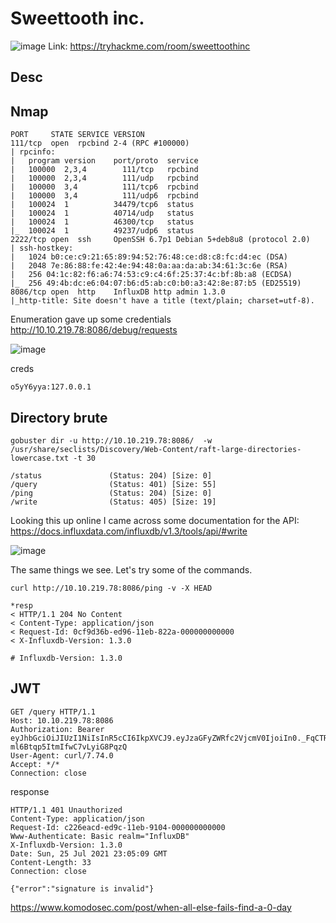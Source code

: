 # Sweettooth inc.

![image](https://user-images.githubusercontent.com/5285547/126913536-e9fa3f39-06fa-4a83-aaab-250e553042c8.png)
Link: https://tryhackme.com/room/sweettoothinc

## Desc


## Nmap

```
PORT     STATE SERVICE VERSION
111/tcp  open  rpcbind 2-4 (RPC #100000)
| rpcinfo: 
|   program version    port/proto  service
|   100000  2,3,4        111/tcp   rpcbind
|   100000  2,3,4        111/udp   rpcbind
|   100000  3,4          111/tcp6  rpcbind
|   100000  3,4          111/udp6  rpcbind
|   100024  1          34479/tcp6  status
|   100024  1          40714/udp   status
|   100024  1          46300/tcp   status
|_  100024  1          49237/udp6  status
2222/tcp open  ssh     OpenSSH 6.7p1 Debian 5+deb8u8 (protocol 2.0)
| ssh-hostkey: 
|   1024 b0:ce:c9:21:65:89:94:52:76:48:ce:d8:c8:fc:d4:ec (DSA)
|   2048 7e:86:88:fe:42:4e:94:48:0a:aa:da:ab:34:61:3c:6e (RSA)
|   256 04:1c:82:f6:a6:74:53:c9:c4:6f:25:37:4c:bf:8b:a8 (ECDSA)
|_  256 49:4b:dc:e6:04:07:b6:d5:ab:c0:b0:a3:42:8e:87:b5 (ED25519)
8086/tcp open  http    InfluxDB http admin 1.3.0
|_http-title: Site doesn't have a title (text/plain; charset=utf-8).
```

Enumeration gave up some credentials  
http://10.10.219.78:8086/debug/requests

![image](https://user-images.githubusercontent.com/5285547/126914960-41ce25e3-5324-43da-b78b-e4c14de0d037.png)

creds
```
o5yY6yya:127.0.0.1
```

## Directory brute

```
gobuster dir -u http://10.10.219.78:8086/  -w  /usr/share/seclists/Discovery/Web-Content/raft-large-directories-lowercase.txt -t 30 

/status               (Status: 204) [Size: 0]
/query                (Status: 401) [Size: 55]
/ping                 (Status: 204) [Size: 0] 
/write                (Status: 405) [Size: 19]
```
Looking this up online I came across some documentation for the API:  
https://docs.influxdata.com/influxdb/v1.3/tools/api/#write

![image](https://user-images.githubusercontent.com/5285547/126915118-8b5be70b-b0a7-4a72-be93-333aa3915a6a.png)

The same things we see. Let's try some of the commands. 

```
curl http://10.10.219.78:8086/ping -v -X HEAD

*resp
< HTTP/1.1 204 No Content
< Content-Type: application/json
< Request-Id: 0cf9d36b-ed96-11eb-822a-000000000000
< X-Influxdb-Version: 1.3.0

# Influxdb-Version: 1.3.0
```

## JWT

```
GET /query HTTP/1.1
Host: 10.10.219.78:8086
Authorization: Bearer eyJhbGciOiJIUzI1NiIsInR5cCI6IkpXVCJ9.eyJzaGFyZWRfc2VjcmV0IjoiIn0._FqCTRoFRDIK9srW-ml6Btqp5ItmIfwC7vLyiG8PqzQ
User-Agent: curl/7.74.0
Accept: */*
Connection: close
```

response
```
HTTP/1.1 401 Unauthorized
Content-Type: application/json
Request-Id: c226eacd-ed9c-11eb-9104-000000000000
Www-Authenticate: Basic realm="InfluxDB"
X-Influxdb-Version: 1.3.0
Date: Sun, 25 Jul 2021 23:05:09 GMT
Content-Length: 33
Connection: close

{"error":"signature is invalid"}

```
https://www.komodosec.com/post/when-all-else-fails-find-a-0-day
